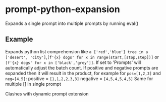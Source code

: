 # prompt-python-expansion
Expands a single prompt into multiple prompts by running eval()

## Example
Expands python list comprehension like `a ['red','blue'] tree in a ['desert', 'city']`,`[f'{x} dogs' for x in range(start,[stop,step])]` or `[f'{x} dogs' for x in ['black','grey']]`. 
If set to 'Prompts' will automatically adjust the batch count. 
If positive and negative prompts are expanded then it will result in the product, for example for `pos=[1,2,3]` and `neg=[4,5]`:
 positive = `[1,1,2,2,3,3]`
 negative = `[4,5,4,5,4,5]`
 Same for multiple [] in single prompt

Clashes with dynamic prompt extension
